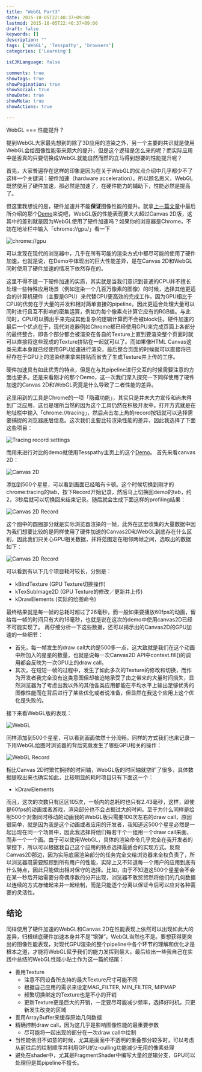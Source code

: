 ```yaml
---
title: "WebGL Part3"
date: 2015-10-05T22:40:37+09:00
lastmod: 2015-10-05T22:40:37+09:00
draft: false
keywords: []
description: ""
tags: ['WebGL', 'Tesspathy', 'browsers']
categories: ['Learning']

isCJKLanguage: false

comments: true
showTags: true
showPagination: true
showSocial: true
showDate: true
showMeta: true
showActions: true

---
```


WebGL === 性能提升 ?

提到WebGL大家最先想到的除了3D应用的渲染之外，另一个主要的共识就是使用WebGL会给图像性能带来颇大的提升，但是这个逻辑是怎么来的呢？而实际应用中是否真的只要切换成WebGL就能自然而然的立马得到想要的性能提升呢？

<!--more-->

首先，大家普遍存在这样的印象是因为在关于WebGL的优点介绍中几乎都少不了这样一个关键词：硬件加速（hardware acceleration）。所以顾名思义，WebGL既然使用了硬件加速，那必然是加速了，在硬件能力的辅助下，性能必然是提高了。

但这里我想说的是，硬件加速并不能**保证**图像性能的提升。就拿[上一篇文章](/2015/10/webgl-part2/)中最后所介绍的那个[Demo](http://gree.github.io/tesspathy/demos/canvas_vs_webgl/)来说吧，WebGL版的性能表现要大大超过Canvas 2D版，这其中的差别就是因为WebGL使用了硬件加速吗？如果你的浏览器是Chrome，不妨在地址栏中输入「chrome://gpu/」看一下

![chrome://gpu](/images/webgl/gpu.png)

可以发现在现代的浏览器中，几乎在所有可能的渲染方式中都尽可能的使用了硬件加速，也就是说，在Demo中体现出的巨大性能差异，是在Canvas 2D和WebGL同时使用了硬件加速的情况下依然存在的。

这里不得不提一下硬件加速的实质，其实就是当我们意识到普通的CPU并不擅长处理一些特殊应用场景（例如渲染一个几百万像素的图像）的时候，选择其他更适合的计算机硬件（主要是GPU）来代替CPU更高效的完成工作，因为GPU相比于CPU的优势在于大量的并发和相对简单直接的pipeline，因此更适合处理大量可以同时进行且互不影响的密集运算，例如为每个像素点计算它应有的RGB值。与此同时，CPU可以腾出手来完成其他复杂的逻辑计算而不会被block住。硬件加速的最后一个优点在于，现代浏览器例如Chrome都已经使用GPU来完成页面上各部分的最终整合，即各个部分都会被渲染在各自的Texture上直到要渲染整个页面时就可以直接将这些现成的Texture拼贴在一起就可以了。而如果像HTML Canvas这类元素本身就已经使用GPU加速进行渲染，最后整合页面的时候就可以直接将已经存在于GPU上的渲染结果拿来拼贴而省去了生成Texture并上传的工序。

硬件加速具有如此优秀的特点，但是在与其pipeline进行交互的时候需要注意的方面也更多。还是来看刚才的那个Demo，这一次我们深入探究一下同样使用了硬件加速的Canvas 2D和WebGL究竟是什么导致了二者性能的差异。

这里用到的工具是Chrome的一项「隐藏功能」，其实只是并未大力宣传和尚未得到广泛应用，这也是理所当然的因为这个工具仍然在积极开发中。打开方式就是在地址栏中输入「chrome://tracing」，然后点击左上角的record按钮就可以选择需要捕捉的浏览器底层信息。这次我们主要比较渲染性能的差异，因此我选择了下面这些项目：

![Tracing record settings](/images/webgl/tracing_config.png)

而用来进行对比的demo就使用Tesspathy主页上的这个[Demo](http://gree.github.io/tesspathy/demos/canvas_vs_webgl/)。
首先来看canvas 2D：

![Canvas 2D](/images/webgl/canvas2d.png)

添加到500个星星，可以看到画面已经略有卡顿。这个时候切换到刚才的chrome:tracing的tab，按下Record开始记录，然后马上切换回demo的tab，约2，3秒后就可以切换回来结束记录。随后就会生成下面这样的profiling结果：

![Canvas 2D Record](/images/webgl/canvas2d_frame.png)

这个图中的圆圈部分就是实际浏览器渲染的一帧，此外在这里收集的大量数据中因为我们想要比较的是同样使用了硬件加速的Canvas2D和WebGL到底存在什么区别，因此我们只关心GPU相关数据，并将范围定在相邻两帧之间，选取出的数据如下：

![Canvas 2D Record](/images/webgl/canvas2d_cmd.png)

可以看到有以下几个项目耗时较长，分别是：
* kBindTexture (GPU Texture切换操作)
* kTexSubImage2D (GPU Texture的修改／更新并上传)
* kDrawElements (实际的绘图命令)

最终结果就是每一帧的总耗时超过了26毫秒，而一般如果要播放60fps的动画，留给每一帧的时间只有大约16毫秒，也就是说在这次的demo中使用canvas2D已经不可能实现了。
再仔细分析一下这些数据，还可以揭示出的Canvas2D的GPU加速的一些细节：
* 首先，每一帧发生的draw call大约是500多一点，这大致就是我们在这个动画中所加入的星星的数量，也就是说每一次Canvas2D API中context.fill()的调用都会反映为一次GPU上的draw call。
* 其次，在短短一帧的过程中，发生了如此多次的Texture的修改和切换，而作为开发者我完全没有这类意图但却被迫地承受了由之带来的大量时间损失，显然浏览器为了考虑出我以外的其他各类应用都能在平均水平上输出足够优秀的图像性能而在背后进行了某些优化或者说准备，但显然在我这个应用上这个优化是失败的。

接下来看WebGL版的表现：

![WebGL](/images/webgl/webgl.png)

同样添加到500个星星，可以看到画面依然十分流畅。同样的方式我们也来记录一下用WebGL绘图时浏览器的背后究竟发生了哪些GPU相关的操作：

![WebGL Record](/images/webgl/webgl_cmd.png)

相比Canvas 2D时繁忙拥挤的时间轴，WebGL版的时间轴就空旷了很多，具体数据提取出来也确实如此，比较明显的耗时项目只有下面这一个：
* kDrawElements

而且，这次的次数只有区区105次，一帧内的总耗时也只有2.43毫秒，这样，即使是60fps的动画或者游戏，渲染部分也不会占据过大的时间。至于为什么同样是绘制500个对象同时移动的动画我的WebGL版只需要100次左右的draw call，原因很简单，就是因为我是这个动画或者应用的开发者，我知道这500个星星必然是一起出现在同一个场景中，因此我选择将他们每若干个一组用一个draw call来画，而非一个一个画。由于可以使用WebGL，具体的渲染命令几乎完全在我开发者的掌控下，所以可以根据我自己这个应用的特点选择最适合的实现方式。反观Canvas2D那边，因为实际底层渲染部分的任务完全交给浏览器来全权负责了，所以浏览器既需要照顾到所有用户的性能，实际上又不知道每一个用户的应用到底有什么特点，因此只能做出相对保守的选择。比如，由于不知道这500个星星会不会在某一秒后开始需要分奇偶序数的分开出现，浏览器不敢贸贸然将他们的几何数据以连续的方式存储起来并一起绘制，而是只能逐个分离以保证今后可以应对各种需要的灵活性。

## 结论

同样使用了硬件加速的WebGL和Canvas 2D在性能表现上依然可以出现如此大的差异，归根结底硬件加速本身并不是“银弹”，WebGL当然也不是。要想获得更突出的图像性能表现，对现代GPU渲染的整个pipeline中各个环节的理解和优化才是根本之道，才能将WebGL赋予我们的能力发挥到最大。最后给出一些我自己在实践中总结的WebGL性能小贴士作为这一篇的结尾：

* 善用Texture
    * 注意不同设备所支持的最大Texture尺寸可能不同
    * 根据自己应用的需求来设定MAG_FILTER, MIN_FILTER, MIPMAP
    * 频繁切换绑定的Texture也是不小的开销
    * 更新Texture更是巨大的开销，一定要尽可能减少频率，选择好时机，只更新发生改变的区域
* 善用ArrayBuffer来缓存原始几何数据
* 精确控制draw call，因为这几乎是影响图像性能的最重要参数
    * 尽可能将一起出现的部分在一次draw call中绘制
* 当性能依旧不如意的时候，尤其是画面中不透明的重叠部分较多时，可以考虑从前往后的绘制顺序并利用GPU的z-culling功能减少无用的像素处理
* 避免在shader中，尤其是FragmentShader中编写大量的逻辑分支，GPU可以处理但是其pipeline不擅长。

